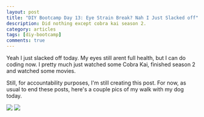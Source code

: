```yaml
---
layout: post
title: "DIY Bootcamp Day 13: Eye Strain Break? Nah I Just Slacked off"
description: Did nothing except cobra kai season 2.
category: articles
tags: [diy-bootcamp]
comments: true
---
```


Yeah I just slacked off today. My eyes still arent full health, but I can do coding now. I pretty much just watched some Cobra Kai, finished season 2 and watched some movies.

Still, for accountability purposes, I'm still creating this post. For now, as usual to end these posts, here's a couple pics of my walk with my dog today.

<!-- more -->

<img src="https://lh3.googleusercontent.com/pw/ACtC-3eN4PvxCamG8xxWhIs_gq4RbUHWAFJpSsCT6sqmUgMpSQEsiX8S2nRViaCjD9NkhsWpiS_5K0H6yUiAazfBiGBajQry_pC8_gNLaQcs-a8E1Yt-krqxL2UlLbtHGQwoMk-jKH7AKBFvm1wncjA-egkE=w1858-h1392-no?authuser=0">

<img src="https://lh3.googleusercontent.com/pw/ACtC-3ee5OFa9EhxiJ8AkUgxnEQfy3z7-zwsy-XQJB2LOjqqJkZwp9jAwThbLb2ERr4DTmiuKkhPKYgsr0sUopoaMqhJZGATO7PAx3QezJJE-HL-Nx6HSidee6Pio4wktJ2cWMHOvUqho7mWmDj_ZAMcCrTq=w1858-h1392-no?authuser=0">
